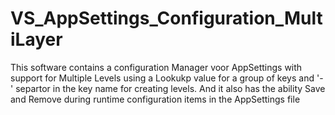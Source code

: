 # VS_AppSettings_Configuration_MultiLayer
This software contains a configuration Manager voor AppSettings with support for Multiple Levels using a Lookukp value for a group of keys and '-' separtor in the key name for creating levels. And it also has the ability Save and Remove during runtime configuration items in the AppSettings file
